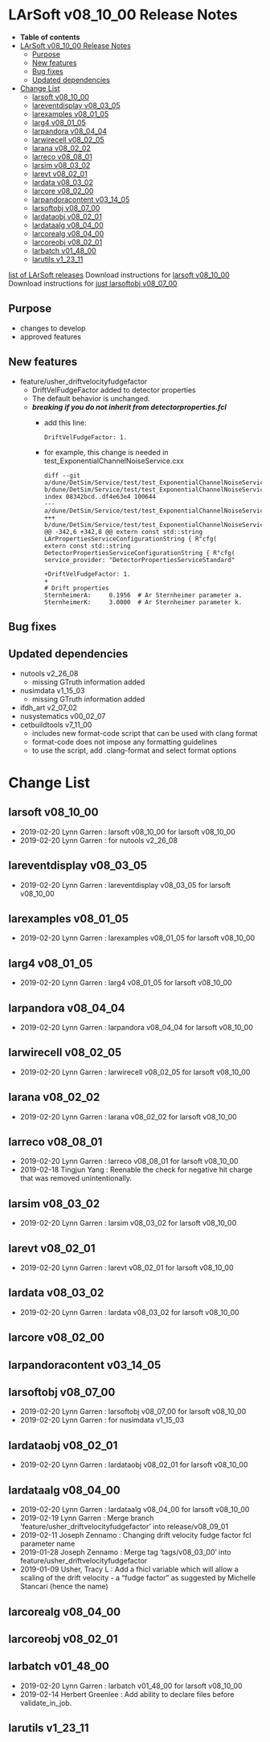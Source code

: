 LArSoft v08\_10\_00 Release Notes
======================================================================

-   **Table of contents**
-   [LArSoft v08\_10\_00 Release Notes](#LArSoft-v08_10_00-Release-Notes)
    -   [Purpose](#Purpose)
    -   [New features](#New-features)
    -   [Bug fixes](#Bug-fixes)
    -   [Updated dependencies](#Updated-dependencies)
-   [Change List](#Change-List)
    -   [larsoft v08\_10\_00](#larsoft-v08_10_00)
    -   [lareventdisplay v08\_03\_05](#lareventdisplay-v08_03_05)
    -   [larexamples v08\_01\_05](#larexamples-v08_01_05)
    -   [larg4 v08\_01\_05](#larg4-v08_01_05)
    -   [larpandora v08\_04\_04](#larpandora-v08_04_04)
    -   [larwirecell v08\_02\_05](#larwirecell-v08_02_05)
    -   [larana v08\_02\_02](#larana-v08_02_02)
    -   [larreco v08\_08\_01](#larreco-v08_08_01)
    -   [larsim v08\_03\_02](#larsim-v08_03_02)
    -   [larevt v08\_02\_01](#larevt-v08_02_01)
    -   [lardata v08\_03\_02](#lardata-v08_03_02)
    -   [larcore v08\_02\_00](#larcore-v08_02_00)
    -   [larpandoracontent v03\_14\_05](#larpandoracontent-v03_14_05)
    -   [larsoftobj v08\_07\_00](#larsoftobj-v08_07_00)
    -   [lardataobj v08\_02\_01](#lardataobj-v08_02_01)
    -   [lardataalg v08\_04\_00](#lardataalg-v08_04_00)
    -   [larcorealg v08\_04\_00](#larcorealg-v08_04_00)
    -   [larcoreobj v08\_02\_01](#larcoreobj-v08_02_01)
    -   [larbatch v01\_48\_00](#larbatch-v01_48_00)
    -   [larutils v1\_23\_11](#larutils-v1_23_11)

[list of LArSoft releases](LArSoft_release_list)
Download instructions for [larsoft v08\_10\_00](http://scisoft.fnal.gov/scisoft/bundles/larsoft/v08_10_00/larsoft-v08_10_00.html)
Download instructions for [just larsoftobj v08\_07\_00](http://scisoft.fnal.gov/scisoft/bundles/larsoftobj/v08_07_00/larsoftobj-v08_07_00.html)

Purpose
--------------------

-   changes to develop
-   approved features

New features
------------------------------

-   feature/usher\_driftvelocityfudgefactor
    -   DriftVelFudgeFactor added to detector properties
    -   The default behavior is unchanged.
    -   ***breaking if you do not inherit from detectorproperties.fcl***
        -   add this line:

                DriftVelFudgeFactor: 1.

        -   for example, this change is needed in test\_ExponentialChannelNoiseService.cxx

                diff --git a/dune/DetSim/Service/test/test_ExponentialChannelNoiseService.cxx b/dune/DetSim/Service/test/test_ExponentialChannelNoiseService.cxx
                index 08342bcd..df4e63e4 100644
                --- a/dune/DetSim/Service/test/test_ExponentialChannelNoiseService.cxx
                +++ b/dune/DetSim/Service/test/test_ExponentialChannelNoiseService.cxx
                @@ -342,6 +342,8 @@ extern const std::string LArPropertiesServiceConfigurationString { R"cfg(
                extern const std::string DetectorPropertiesServiceConfigurationString { R"cfg(
                service_provider: "DetectorPropertiesServiceStandard" 

                +DriftVelFudgeFactor: 1.
                +
                # Drift properties
                SternheimerA:     0.1956  # Ar Sternheimer parameter a.
                SternheimerK:     3.0000  # Ar Sternheimer parameter k.

Bug fixes
------------------------

Updated dependencies
----------------------------------------------

-   nutools v2\_26\_08
    -   missing GTruth information added
-   nusimdata v1\_15\_03
    -   missing GTruth information added
-   ifdh\_art v2\_07\_02
-   nusystematics v00\_02\_07
-   cetbuildtools v7\_11\_00
    -   includes new format-code script that can be used with clang format
    -   format-code does not impose any formatting guidelines
    -   to use the script, add .clang-format and select format options

Change List
============================

larsoft v08\_10\_00
------------------------------------------

-   2019-02-20 Lynn Garren : larsoft v08\_10\_00 for larsoft v08\_10\_00
-   2019-02-20 Lynn Garren : for nutools v2\_26\_08

lareventdisplay v08\_03\_05
----------------------------------------------------------

-   2019-02-20 Lynn Garren : lareventdisplay v08\_03\_05 for larsoft v08\_10\_00

larexamples v08\_01\_05
--------------------------------------------------

-   2019-02-20 Lynn Garren : larexamples v08\_01\_05 for larsoft v08\_10\_00

larg4 v08\_01\_05
--------------------------------------

-   2019-02-20 Lynn Garren : larg4 v08\_01\_05 for larsoft v08\_10\_00

larpandora v08\_04\_04
------------------------------------------------

-   2019-02-20 Lynn Garren : larpandora v08\_04\_04 for larsoft v08\_10\_00

larwirecell v08\_02\_05
--------------------------------------------------

-   2019-02-20 Lynn Garren : larwirecell v08\_02\_05 for larsoft v08\_10\_00

larana v08\_02\_02
----------------------------------------

-   2019-02-20 Lynn Garren : larana v08\_02\_02 for larsoft v08\_10\_00

larreco v08\_08\_01
------------------------------------------

-   2019-02-20 Lynn Garren : larreco v08\_08\_01 for larsoft v08\_10\_00
-   2019-02-18 Tingjun Yang : Reenable the check for negative hit charge that was removed unintentionally.

larsim v08\_03\_02
----------------------------------------

-   2019-02-20 Lynn Garren : larsim v08\_03\_02 for larsoft v08\_10\_00

larevt v08\_02\_01
----------------------------------------

-   2019-02-20 Lynn Garren : larevt v08\_02\_01 for larsoft v08\_10\_00

lardata v08\_03\_02
------------------------------------------

-   2019-02-20 Lynn Garren : lardata v08\_03\_02 for larsoft v08\_10\_00

larcore v08\_02\_00
------------------------------------------

larpandoracontent v03\_14\_05
--------------------------------------------------------------

larsoftobj v08\_07\_00
------------------------------------------------

-   2019-02-20 Lynn Garren : larsoftobj v08\_07\_00 for larsoft v08\_10\_00
-   2019-02-20 Lynn Garren : for nusimdata v1\_15\_03

lardataobj v08\_02\_01
------------------------------------------------

-   2019-02-20 Lynn Garren : lardataobj v08\_02\_01 for larsoft v08\_10\_00

lardataalg v08\_04\_00
------------------------------------------------

-   2019-02-20 Lynn Garren : lardataalg v08\_04\_00 for larsoft v08\_10\_00
-   2019-02-19 Lynn Garren : Merge branch ‘feature/usher\_driftvelocityfudgefactor’ into release/v08\_09\_01
-   2019-02-11 Joseph Zennamo : Changing drift velocity fudge factor fcl parameter name
-   2019-01-28 Joseph Zennamo : Merge tag ‘tags/v08\_03\_00’ into feature/usher\_driftvelocityfudgefactor
-   2019-01-09 Usher, Tracy L : Add a fhicl variable which will allow a scaling of the drift velocity - a “fudge factor” as suggested by Michelle Stancari (hence the name)

larcorealg v08\_04\_00
------------------------------------------------

larcoreobj v08\_02\_01
------------------------------------------------

larbatch v01\_48\_00
--------------------------------------------

-   2019-02-20 Lynn Garren : larbatch v01\_48\_00 for larsoft v08\_10\_00
-   2019-02-14 Herbert Greenlee : Add ability to declare files before validate\_in\_job.

larutils v1\_23\_11
------------------------------------------
